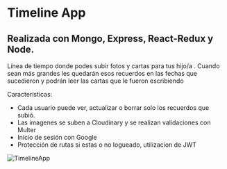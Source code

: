 # Timeline App

## Realizada con Mongo, Express, React-Redux y Node.

Línea de tiempo donde podes subir fotos y cartas para tus hijo/a .
Cuando sean más grandes les quedarán esos recuerdos en las fechas que sucedieron y podrán leer las cartas que le fueron escribiendo

Características:
- Cada usuario puede ver, actualizar o borrar solo los recuerdos que subió.
- Las imagenes se suben a Cloudinary y se realizan validaciones con Multer
- Inicio de sesión con Google
- Protección de rutas si estas o no logueado, utilizacion de JWT

![TimelineApp](https://github.com/fergim1/MERN-Timeline-app/blob/main/TimelineApp-mobile.gif)
 
